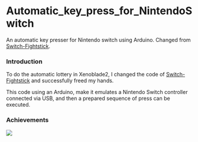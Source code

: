 # Automatic_key_press_for_NintendoSwitch
An automatic key presser for Nintendo switch using Arduino. Changed from [Switch-Fightstick](https://github.com/progmem/Switch-Fightstick).

### Introduction ###
To do the automatic lottery in Xenoblade2, I changed the code of [Switch-Fightstick](https://github.com/progmem/Switch-Fightstick) and successfully freed my hands.


This code using an Arduino, make it emulates a Nintendo Switch controller connected via USB, and then a prepared sequence of press can be executed.

### Achievements ###
![](./Assets/xenoblade.gif)


